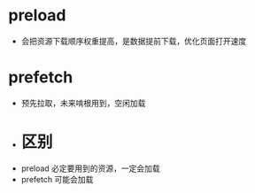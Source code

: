 # preload
- 会把资源下载顺序权重提高，是数据提前下载，优化页面打开速度
# prefetch
- 预先拉取，未来啃根用到，空闲加载
- # 区别
- preload 必定要用到的资源，一定会加载
- prefetch 可能会加载